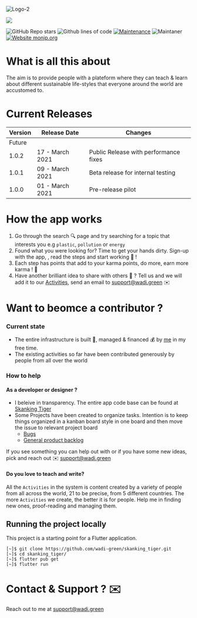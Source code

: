 ![Logo-2](https://user-images.githubusercontent.com/6280554/110628130-0a74a100-81a3-11eb-8372-330fc796278a.png)

![](https://www.wadi.green/images/big.png)

![GitHub Repo stars](https://img.shields.io/github/stars/wadi-green/skanking_tiger?style=plastic)
![Github lines of code](https://img.shields.io/tokei/lines/github/wadi-green/skanking_tiger?style=plastic)
[![Maintenance](https://img.shields.io/badge/Maintained%3F-yes-green.svg)](https://github.com/wadi-green/skanking_tiger)
![Maintaner](https://img.shields.io/badge/maintainer-Saif-blue)
[![Website monip.org](https://img.shields.io/website-up-down-green-red/http/monip.org.svg)](https://wadi.green/)

# What is all this about

The aim is to provide people with a plateform where they can teach & learn about different sustainable life-styles that everyone around the world are accustomed to.

# Current Releases

| Version | Release Date          | Changes          |
| ------- | ------------------ |--------------|
| Future   |  ||
| 1.0.2   | 17 - March 2021                |Public Release with performance fixes|
| 1.0.1   | 09 - March 2021 |Beta release for internal testing|
| 1.0.0   | 01 - March 2021                |Pre-release pilot|


# How the app works

1. Go through the search 🔍 page and try searching for a topic that interests you e.g `plastic`, `pollution` or `energy`
2. Found what you were looking for? Time to get your hands dirty. Sign-up with the app, , read the steps and start working 🤟 ! 
3. Each step has points that add to your karma points, do more, earn more karma ! 💯
4. Have another brilliant idea to share with others 🤝 ? Tell us and we will add it to our [Activities](https://github.com/wadi-green/Wadi.Green/wiki/Activities), send an email to support@wadi.green ✉️

# Want to beomce a contributor ?

### Current state

- The entire infrastructure is built 🔨, managed & financed 💰 by [me](https://github.com/MSaifAsif) in my free time. 
- The existing activities so far have been contributed generously by people from all over the world 

### How to help

#### As a developer or designer ? 
- I beleive in transparency. The entire app code base can be found at [Skanking Tiger](https://github.com/wadi-green/skanking_tiger)
- Some Projects have been created to organize tasks. Intention is to keep things organized in a kanban board style in one board and then move the issue to relevant project board
  - [Bugs](https://github.com/wadi-green/skanking_tiger/projects/2)
  - [General product backlog](https://github.com/wadi-green/Wadi.Green/projects/1)

If you see something you can help out with or if you have some new ideas, pick and reach out ✉️ support@wadi.green

#### Do you love to teach and write?

All the `Activities` in the system is content created by a variety of people from all across the world, 21 to be precise, from 5 different countries. The more `Activities` we create, the better it is for people. Help me in finding new ones, proof-reading and managing them. 

## Running the project locally

This project is a starting point for a Flutter application.

```
[~]$ git clone https://github.com/wadi-green/skanking_tiger.git
[~]$ cd skanking_tiger/
[~]$ flutter pub get
[~]$ flutter run
```

# Contact & Support ? ✉️

Reach out to me at support@wadi.green
